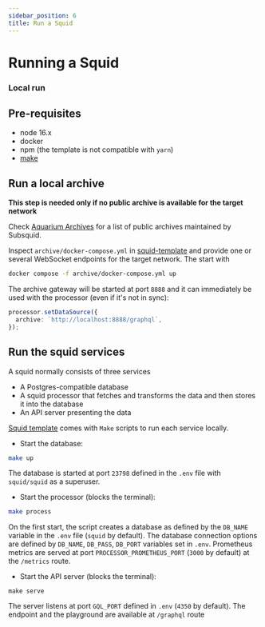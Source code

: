 ```yaml
---
sidebar_position: 6
title: Run a Squid
---
```



# Running a Squid


### Local run

## Pre-requisites

- node 16.x
- docker
- npm (the template is not compatible with `yarn`)
- [make](https://www.gnu.org/software/make/)

## Run a local archive

**This step is needed only if no public archive is available for the target network** 

Check [Aquarium Archives](https://app.subsquid.io/aquarium/archives) for a list of public archives maintained by Subsquid.

Inspect `archive/docker-compose.yml` in [squid-template](https://github.com/subsquid/squid-template)
and provide one or several WebSocket endpoints for the target network. The start with

```bash
docker compose -f archive/docker-compose.yml up
```

The archive gateway will be started at port `8888` and it can immediately be used with the processor (even if it's not in sync):

```typescript
processor.setDataSource({
  archive: `http://localhost:8888/graphql`,
});
```

## Run the squid services

A squid normally consists of three services

- A Postgres-compatible database
- A squid processor that fetches and transforms the data and then stores it into the database
- An API server presenting the data

[Squid template](https://github.com/subsquid/squid-template) comes with `Make` scripts to run each service locally.

- Start the database:
```bash
make up
```
The database is started at port `23798` defined in the `.env` file with `squid/squid` as a superuser.

- Start the processor (blocks the terminal):
```bash
make process
```
On the first start, the script creates a database as defined by the `DB_NAME` variable in the `.env` file (`squid` by default).
The database connection options are defined by `DB_NAME`, `DB_PASS`, `DB_PORT` variables set in `.env`.
Prometheus metrics are served at port `PROCESSOR_PROMETHEUS_PORT` (`3000` by default) at the `/metrics` route.

- Start the API server (blocks the terminal):
```
make serve
```
The server listens at port `GQL_PORT` defined in `.env` (`4350` by default). The endpoint and the playground are available at `/graphql` route

